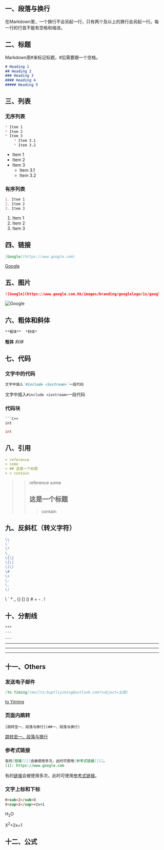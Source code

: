 ## 一、段落与换行

在Markdown里，一个换行不会另起一行，只有两个及以上的换行会另起一行。每一行的行首不能有空格和缩进。



## 二、标题

Markdown用#来标记标题，#后需要跟一个空格。

```markdown
# Heading 1
## Heading 2
### Heading 3
#### Heading 4
##### Heading 5
```



## 三、列表

### 无序列表

```markdown
* Item 1
* Item 2
* Item 3
	* Item 3.1
	* Item 3.2
```

* Item 1 
* Item 2 
* Item 3 
  * Item 3.1 
  * Item 3.2



### 有序列表

```markdown
1. Item 1
2. Item 2
3. Item 3
```

1. Item 1
2. Item 2
3. Item 3



## 四、链接

```markdown
[Google](https://www.google.com)
```

[Google](https://www.google.com)



## 五、图片

```markdown
![Google](https://www.google.com.hk/images/branding/googlelogo/1x/googlelogo_color_272x92dp.png)
```

![Google](https://www.google.com.hk/images/branding/googlelogo/1x/googlelogo_color_272x92dp.png)





## 六、粗体和斜体

```markdown
**粗体**  *斜体*
```

**粗体**  *斜体*



## 七、代码

### 文字中的代码

```markdown
文字中插入`#include <iostream>`一段代码
```

文字中插入`#include <iostream>`一段代码



### 代码块

```markdow
​```C++
int
```

```c++
int
```



## 八、引用

```markdown
> reference
> some
> ## 这是一个标题
> > contain
```

> > reference
> > some
> >
> > ## 这是一个标题
> > > contain



## 九、反斜杠（转义字符）

```markdown
\\
\`
\*
\_
\{\}
\[\]
\(\)
\#
\+
\-
\.
\!
```

\\ \` \* \_ \{\} \[\] \(\) \# \+ \- \. \!



## 十、分割线

```markdown
***
---
___
```

***

---

___



## 十一、Others

### 发送电子邮件

```markdown
[to Yiming](mailto:buptliyiming@outlook.com?subject=主题)
```

[to Yiming](mailto:buptliyiming@outlook.com?subject=主题)



### 页面内跳转

```markdow
[跳转至一、段落与换行](##一、段落与换行)
```

[跳转至一、段落与换行](##一、段落与换行)



### 参考式链接

```markdown
有的[链接][1]会被使用多次，此时可使用[参考式链接][1]。
[1]: https://www.google.com
```

 有的[链接][1]会被使用多次，此时可使用[参考式链接][1]。

[1]: https://www.google.com



### 文字上标和下标

```markdown
H<sub>2</sub>O
X<sup>2</sup>+2x+1
```

H<sub>2</sub>O 

X<sup>2</sup>+2x+1



## 十二、公式

